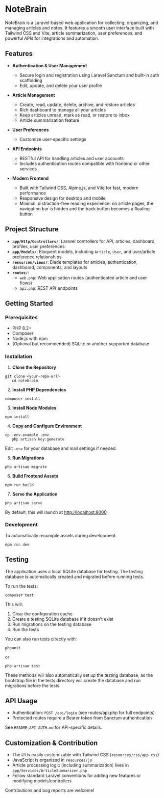 # NoteBrain

NoteBrain is a Laravel-based web application for collecting, organizing, and managing articles and notes. It features a
smooth user interface built with Tailwind CSS and Vite, article summarization, user preferences, and powerful APIs for
integrations and automation.

## Features

- **Authentication & User Management**
    - Secure login and registration using Laravel Sanctum and built-in auth scaffolding
    - Edit, update, and delete your user profile

- **Article Management**
    - Create, read, update, delete, archive, and restore articles
    - Rich dashboard to manage all your articles
    - Keep articles unread, mark as read, or restore to inbox
    - Article summarization feature

- **User Preferences**
    - Customize user-specific settings

- **API Endpoints**
    - RESTful API for handling articles and user accounts
    - Includes authentication routes compatible with frontend or other services

- **Modern Frontend**
    - Built with Tailwind CSS, Alpine.js, and Vite for fast, modern performance
    - Responsive design for desktop and mobile
    - Minimal, distraction-free reading experience: on article pages, the navigation bar is hidden and the back button
      becomes a floating button

## Project Structure

- **`app/Http/Controllers/`**: Laravel controllers for API, articles, dashboard, profiles, user preferences
- **`app/Models/`**: Eloquent models, including `Article`, `User`, and user/article preference relationships
- **`resources/views/`**: Blade templates for articles, authentication, dashboard, components, and layouts
- **`routes/`**:
    - `web.php`: Web application routes (authenticated article and user flows)
    - `api.php`: REST API endpoints

## Getting Started

### Prerequisites

- PHP 8.2+
- Composer
- Node.js with npm
- (Optional but recommended) SQLite or another supported database

### Installation

1. **Clone the Repository**

```textmate
git clone <your-repo-url>
   cd notebrain
```

2. **Install PHP Dependencies**

```textmate
composer install
```

3. **Install Node Modules**

```textmate
npm install
```

4. **Copy and Configure Environment**

```textmate
cp .env.example .env
   php artisan key:generate
```

Edit `.env` for your database and mail settings if needed.

5. **Run Migrations**

```textmate
php artisan migrate
```

6. **Build Frontend Assets**

```textmate
npm run build
```

7. **Serve the Application**

```textmate
php artisan serve
```

By default, this will launch at [http://localhost:8000](http://localhost:8000)

### Development

To automatically recompile assets during development:

```textmate
npm run dev
```

## Testing

The application uses a local SQLite database for testing. The testing database is automatically created and migrated before running tests.

To run the tests:

```textmate
composer test
```

This will:
1. Clear the configuration cache
2. Create a testing SQLite database if it doesn't exist
3. Run migrations on the testing database
4. Run the tests

You can also run tests directly with:

```textmate
phpunit
```

or

```textmate
php artisan test
```

These methods will also automatically set up the testing database, as the bootstrap file in the tests directory will create the database and run migrations before the tests.

## API Usage

- Authentication: `POST /api/login` (see routes/api.php for full endpoints)
- Protected routes require a Bearer token from Sanctum authentication

See `README-API-AUTH.md` for API-specific details.

## Customization & Contribution

- The UI is easily customizable with Tailwind CSS (`resources/css/app.css`)
- JavaScript is organized in `resources/js`
- Article processing logic (including summarization) lives in `app/Services/ArticleSummarizer.php`
- Follow standard Laravel conventions for adding new features or modifying models/controllers

Contributions and bug reports are welcome!
